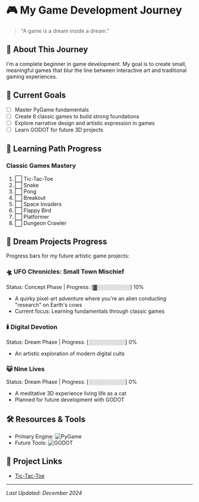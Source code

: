 # 🎮 My Game Development Journey

> "A game is a dream inside a dream." 

## 👾 About This Journey
I'm a complete beginner in game development. My goal is to create small, meaningful games that blur the line between interactive art and traditional gaming experiences.

## 🎯 Current Goals
- [ ] Master PyGame fundamentals
- [ ] Create 8 classic games to build strong foundations
- [ ] Explore narrative design and artistic expression in games
- [ ] Learn GODOT for future 3D projects

## 🚀 Learning Path Progress

### Classic Games Mastery
1. ⬜ Tic-Tac-Toe
2. ⬜ Snake
3. ⬜ Pong
4. ⬜ Breakout
5. ⬜ Space Invaders
6. ⬜ Flappy Bird
7. ⬜ Platformer
8. ⬜ Dungeon Crawler

## 🎨 Dream Projects Progress
Progress bars for my future artistic game projects:

### 🛸 UFO Chronicles: Small Town Mischief
Status: Concept Phase | Progress: [▓░░░░░░░░░] 10%
- A quirky pixel-art adventure where you're an alien conducting "research" on Earth's cows
- Current focus: Learning fundamentals through classic games

### 🕯️ Digital Devotion
Status: Dream Phase | Progress: [░░░░░░░░░░] 0%
- An artistic exploration of modern digital cults

### 😺 Nine Lives
Status: Dream Phase | Progress: [░░░░░░░░░░] 0%
- A meditative 3D experience living life as a cat
- Planned for future development with GODOT

## 🛠️ Resources & Tools
- Primary Engine: ![PyGame](https://img.shields.io/badge/pygame-1.9.3%2B%2F2.0%2B-orange)
- Future Tools: ![GODOT](https://img.shields.io/badge/Godot%20Engine-478CBF?logo=godotengine&logoColor=fff&style=flat)

## 🔗 Project Links
- [Tic-Tac-Toe](https://github.com/aysieelf/Tic-Tac-Toe)

---
*Last Updated: December 2024*
